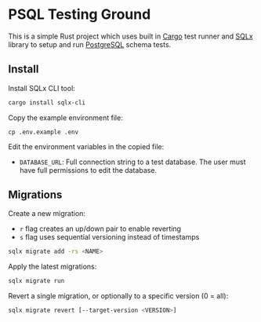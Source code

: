 # PSQL Testing Ground

This is a simple Rust project which uses built in [Cargo](https://doc.rust-lang.org/cargo/) test runner and [SQLx](https://crates.io/crates/sqlx) library to setup and run [PostgreSQL](https://www.postgresql.org/) schema tests.

## Install

Install SQLx CLI tool:

```sh
cargo install sqlx-cli
```

Copy the example environment file:

```
cp .env.example .env
```

Edit the environment variables in the copied file:

- `DATABASE_URL`: Full connection string to a test database. The user must have full permissions to edit the database.

## Migrations

Create a new migration:

- `r` flag creates an up/down pair to enable reverting
- `s` flag uses sequential versioning instead of timestamps

```sh
sqlx migrate add -rs <NAME>
```

Apply the latest migrations:

```sh
sqlx migrate run
```

Revert a single migration, or optionally to a specific version (0 = all):

```sh
sqlx migrate revert [--target-version <VERSION>]
```

